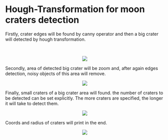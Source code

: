 # Hough-Transformation for moon craters detection

<p>Firstly, crater edges will be found by canny operator and then a big crater will detected by hough transformation.</p><br/>

<p align = "center"><img src="https://user-images.githubusercontent.com/67442675/121555417-496cf980-ca13-11eb-94f6-bccd4fd55a0f.png"></p>

<p>Secondly, area of detected big crater will be zoom and, after again edges detection, noisy objects of this area will remove.</p>
<p align = "center"><img src="https://user-images.githubusercontent.com/67442675/121558797-4293b600-ca16-11eb-996c-6d57682cc555.png"></p>

<p>Finally, small craters of a big crater area will found. the number of craters to be detected can be set explicitly. The more craters are specified, the longer it will take to detect them.</p>
<p align="center"><img src="https://user-images.githubusercontent.com/67442675/121560363-b8e4e800-ca17-11eb-9460-9ddac5fcf1b1.png"></p>

<p>Coords and radius of craters will print in the end.</p>
<p align="center"><img src="https://user-images.githubusercontent.com/67442675/121560777-209b3300-ca18-11eb-9cd1-4450a445cd68.png"></p>
